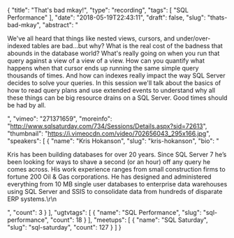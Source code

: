 {
  "title": "That's bad mkay!",
  "type": "recording",
  "tags": [
    "SQL Performance"
  ],
  "date": "2018-05-19T22:43:11",
  "draft": false,
  "slug": "thats-bad-mkay",
  "abstract": "<p>We've all heard that things like nested views, cursors, and under/over-indexed tables are bad...but why?  What is the real cost of the badness that abounds in the database world?  What's really going on when you run that query against a view of a view of a view.  How can you quantify what happens when that cursor ends up running the same simple query thousands of times.  And how can indexes really impact the way SQL Server decides to solve your queries.  In this session we'll talk about the basics of how to read query plans and use extended events to understand why all these things can be big resource drains on a SQL Server.  Good times should be had by all.</p>",
  "vimeo": "271371659",
  "moreinfo": "http://www.sqlsaturday.com/734/Sessions/Details.aspx?sid=72613",
  "thumbnail": "https://i.vimeocdn.com/video/702656043_295x166.jpg",
  "speakers": [
    {
      "name": "Kris Hokanson",
      "slug": "kris-hokanson",
      "bio": "<p>Kris has been building databases for over 20 years. Since SQL Server 7 he’s been looking for ways to shave a second (or an hour) off any query he comes across. His work experience ranges from small construction firms to fortune 200 Oil & Gas corporations.  He has designed and administered everything from 10 MB single user databases to enterprise data warehouses using SQL Server and SSIS to consolidate data from hundreds of disparate ERP systems.\r\n</p>",
      "count": 3
    }
  ],
  "ugtvtags": [
    {
      "name": "SQL Performance",
      "slug": "sql-performance",
      "count": 18
    }
  ],
  "meetups": [
    {
      "name": "SQL Saturday",
      "slug": "sql-saturday",
      "count": 127
    }
  ]
}
